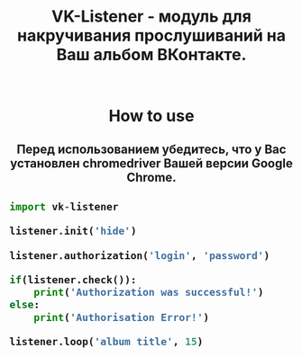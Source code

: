 <h1 align="center">VK-Listener - модуль для накручивания прослушиваний на Ваш альбом ВКонтакте.</h1>

<br>

<h1 align="center"> How to use </h1>

<h2 align="center"> Перед использованием убедитесь, что у Вас установлен chromedriver Вашей версии Google Chrome. <h2>


```python
import vk-listener

listener.init('hide')

listener.authorization('login', 'password')

if(listener.check()):
	print('Authorization was successful!')
else:
	print('Authorisation Error!')

listener.loop('album title', 15)
```
